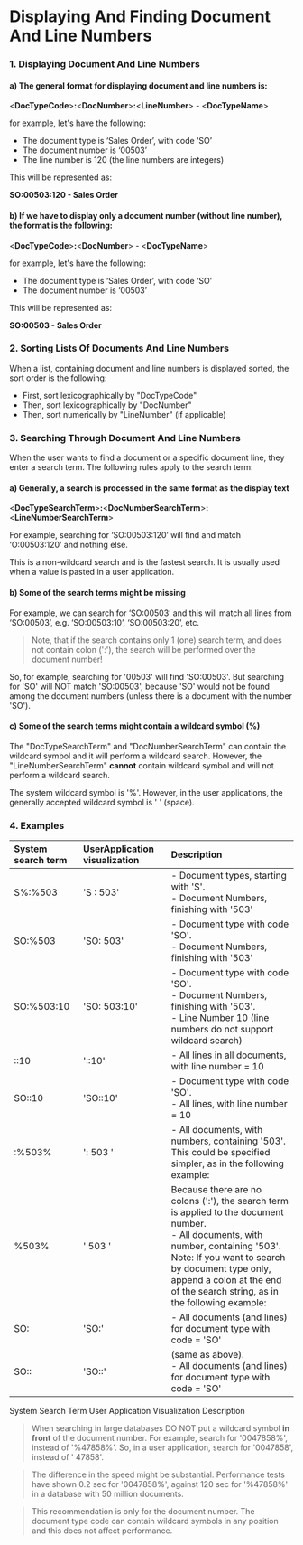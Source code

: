  # Displaying And Finding Document And Line Numbers
 
### 1. Displaying Document And Line Numbers

#### a) The general format for displaying document and line numbers is:

<**DocTypeCode**>**:**<**DocNumber**>**:**<**LineNumber**> - <**DocTypeName**>

for example, let's have the following:
- The document type is ‘Sales Order’, with code ‘SO’
- The document number is ‘00503’
- The line number is 120 (the line numbers are integers)

This will be represented as:

**SO:00503:120 - Sales Order**
 
 #### b) If we have to display only a document number (without line number), the format is the following:
 
<**DocTypeCode**>**:**<**DocNumber**> - <**DocTypeName**>

for example, let's have the following:
- The document type is ‘Sales Order’, with code ‘SO’
- The document number is ‘00503’

This will be represented as:

**SO:00503 - Sales Order**

### 2. Sorting Lists Of Documents And Line Numbers

When a list, containing document and line numbers is displayed sorted, the sort order is the following:
- First, sort lexicographically by "DocTypeCode"
- Then, sort lexicographically by "DocNumber"
- Then, sort numerically by "LineNumber" (if applicable)
 
### 3. Searching Through Document And Line Numbers
  
When the user wants to find a document or a specific document line, they enter a search term. The following rules apply to the search term:
 
 #### a) Generally, a search is processed in the same format as the display text
 
<**DocTypeSearchTerm**>**:**<**DocNumberSearchTerm**>**:**<**LineNumberSearchTerm**>

For example, searching for ‘SO:00503:120’ will find and match ‘O:00503:120’ and nothing else.<br>

This is a non-wildcard search and is the fastest search. It is usually used when a value is pasted in a user application.
#### b) Some of the search terms might be missing
For example, we can search for ‘SO:00503’ and this will match all lines from ‘SO:00503’, e.g. ‘SO:00503:10’, ‘SO:00503:20’, etc.
> Note, that if the search contains only 1 (one) search term, and does not contain colon (':'), the search will be performed over the document number!

So, for example, searching for '00503' will find 'SO:00503'. But searching for 'SO' will NOT match 'SO:00503', because 'SO' would not be found among the document numbers (unless there is a document with the number 'SO').
#### c) Some of the search terms might contain a wildcard symbol (%)
The "DocTypeSearchTerm" and "DocNumberSearchTerm" can contain the wildcard symbol and it will perform a wildcard search. However, the "LineNumberSearchTerm" **cannot** contain wildcard symbol and will not perform a wildcard search.

The system wildcard symbol is '%'. However, in the user applications, the generally accepted wildcard symbol is ' ' (space).

### 4. Examples
 
|System search term|UserApplication visualization|Description
|:---|:---|:---
|S%:%503|'S : 503'| - Document types, starting with 'S'.<br> - Document Numbers, finishing with '503'
|SO:%503|'SO: 503'| - Document type with code 'SO'.<br> - Document Numbers, finishing with '503'
|SO:%503:10|'SO: 503:10'| - Document type with code 'SO'.<br> - Document Numbers, finishing with '503'.<br> - Line Number 10 (line numbers do not support wildcard search)
|::10|'::10'| - All lines in all documents, with line number = 10
|SO::10|'SO::10'| - Document type with code 'SO'.<br> - All lines, with line number = 10
|:%503%|': 503 '|- All documents, with numbers, containing '503'.<br> This could be specified simpler, as in the following example:
|%503%|' 503 '|Because there are no colons (':'), the search term is applied to the document number.<br> - All documents, with number, containing '503'.<br> Note: If you want to search by document type only, append a colon at the end of the search string, as in the following example:
|SO:|'SO:'| - All documents (and lines) for document type with code = 'SO'
|SO::|'SO::'|(same as above).<br> - All documents (and lines) for document type with code = 'SO'

System
Search Term
User Application
Visualization
Description
 
> When searching in large databases DO NOT put a wildcard symbol **in front** of the document number. For example, search for '0047858%', instead of '%47858%'. So, in a user application, search for '0047858', instead of ' 47858'.<br>

>The difference in the speed might be substantial. Performance tests have shown 0.2 sec for '0047858%', against 120 sec for '%47858%' in a database with 50 million documents.<br>

>This recommendation is only for the document number. The document type code can contain wildcard symbols in any position and this does not affect performance.

